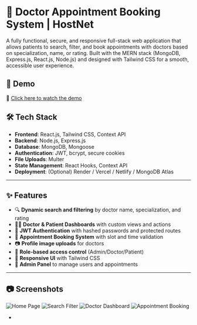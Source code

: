 # 🏥 Doctor Appointment Booking System | HostNet

A fully functional, secure, and responsive full-stack web application that allows patients to search, filter, and book appointments with doctors based on specialization, name, or rating. Built with the MERN stack (MongoDB, Express.js, React.js, Node.js) and designed with Tailwind CSS for a smooth, accessible user experience.

## 🔗 Demo

🎥 [Click here to watch the demo](demo.mp4)


## 🛠️ Tech Stack

- **Frontend**: React.js, Tailwind CSS, Context API
- **Backend**: Node.js, Express.js
- **Database**: MongoDB, Mongoose
- **Authentication**: JWT, bcrypt, secure cookies
- **File Uploads**: Multer
- **State Management**: React Hooks, Context API
- **Deployment**: (Optional) Render / Vercel / Netlify / MongoDB Atlas

---

## ✨ Features

- 🔍 **Dynamic search and filtering** by doctor name, specialization, and rating
- 🧑‍⚕️ **Doctor & Patient Dashboards** with custom views and actions
- 🔐 **JWT Authentication** with hashed passwords and protected routes
- 📅 **Appointment Booking System** with slot and time validation
- 📷 **Profile image uploads** for doctors
- 📂 **Role-based access control** (Admin/Doctor/Patient)
- 📱 **Responsive UI** with Tailwind CSS
- 🔧 **Admin Panel** to manage users and appointments

---

## 📷 Screenshots

![Home Page](./screenshots/home.png)
![Search Filter](./screenshots/search.png)
![Doctor Dashboard](./screenshots/doctor-dashboard.png)
![Appointment Booking](./screenshots/booking.png)

-

